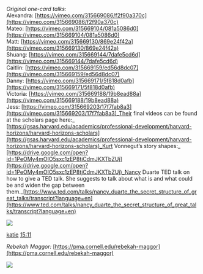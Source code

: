 _Original one-card talks:_  
Alexandra:  [https://vimeo.com/315669086/f2f90a370c](https://vimeo.com/315669086/f2f90a370c)  
Mateo:  [https://vimeo.com/315669104/081a5086d0](https://vimeo.com/315669104/081a5086d0)  
Matt:  [https://vimeo.com/315669130/869e24f42a](https://vimeo.com/315669130/869e24f42a)  
Shuang:  [https://vimeo.com/315669144/7dafe5cd6d](https://vimeo.com/315669144/7dafe5cd6d)  
Caitlin:  [https://vimeo.com/315669159/ed56d8dc07](https://vimeo.com/315669159/ed56d8dc07)  
Danny:  [https://vimeo.com/315669171/5f818d0afb](https://vimeo.com/315669171/5f818d0afb)  
Victoria:  [https://vimeo.com/315669188/19b8ead88a](https://vimeo.com/315669188/19b8ead88a)  
Jess:  [https://vimeo.com/315669203/17f7fab8a3](https://vimeo.com/315669203/17f7fab8a3)_Their final videos can be found at the scholars page here:_  [https://gsas.harvard.edu/academics/professional-development/harvard-horizons/harvard-horizons-scholars](https://gsas.harvard.edu/academics/professional-development/harvard-horizons/harvard-horizons-scholars)_Kurt Vonnegut’s story shapes:_  
[https://drive.google.com/open?id=1PeOMy4mOIO5sxc1zEP8tjCdmJKXTbZUj](https://drive.google.com/open?id=1PeOMy4mOIO5sxc1zEP8tjCdmJKXTbZUj)_Nancy Duarte TED talk on how to give a TED talk. She suggests to talk about what is and what could be and widen the gap between them._[https://www.ted.com/talks/nancy_duarte_the_secret_structure_of_great_talks/transcript?language=en](https://www.ted.com/talks/nancy_duarte_the_secret_structure_of_great_talks/transcript?language=en)

![](https://ca.slack-edge.com/T0HTW3H0V-U6RLWQX3P-b8e82ba01c99-48)

[katie](https://app.slack.com/team/U6RLWQX3P)  [15:11](https://bokcenter.slack.com/archives/GHFNHK1FX/p1570561860002000)

_Rebekah Maggor:_  [https://pma.cornell.edu/rebekah-maggor](https://pma.cornell.edu/rebekah-maggor)

![](https://ca.slack-edge.com/T0HTW3H0V-U6RLWQX3P-b8e82ba01c99-48)

<!--stackedit_data:
eyJoaXN0b3J5IjpbLTE0Nzc3OTkxMThdfQ==
-->